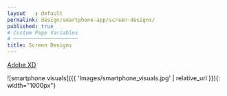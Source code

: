 ```yaml
---
layout   : default
permalink: design/smartphone-app/screen-designs/
published: true
# Custom Page Variables
# ─────────────────────
title: Screen Designs
---
```

[Adobe XD](https://xd.adobe.com/view/812a5171-80b3-4c7a-71fc-79f7821812f1-f71b/?fullscreen "smartphone app")

![smartphone visuals]({{ 'Images/smartphone_visuals.jpg' | relative_url }}){: width="1000px"}
